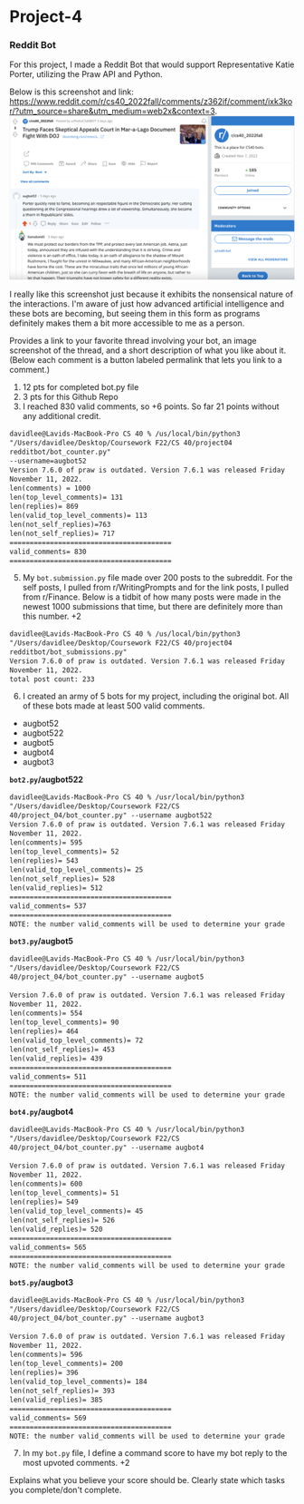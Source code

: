 # Project-4

<h3>Reddit Bot</h3>

For this project, I made a Reddit Bot that would support Representative Katie Porter, utilizing the Praw API and Python. 

Below is this screenshot and link: https://www.reddit.com/r/cs40_2022fall/comments/z362if/comment/ixk3kor/?utm_source=share&utm_medium=web2x&context=3.
![Interesting Comment Interaction](comment_interaction.png)


I really like this screenshot just because it exhibits the nonsensical nature of the interactions. I'm aware of just how advanced artificial intelligence and these bots are becoming, but seeing them in this form as programs definitely makes them a bit more accessible to me as a person. 

Provides a link to your favorite thread involving your bot, an image screenshot of the thread, and a short description of what you like about it. (Below each comment is a button labeled permalink that lets you link to a comment.)

1. 12 pts for completed bot.py file
2. 3 pts for this Github Repo
3. I reached 830 valid comments, so +6 points. So far 21 points without any additional credit.

```
davidlee@Lavids-MacBook-Pro CS 40 % /us/local/bin/python3 "/Users/davidlee/Desktop/Coursework F22/CS 40/project04 redditbot/bot_counter.py"
--username=augbot52
Version 7.6.0 of praw is outdated. Version 7.6.1 was released Friday November 11, 2022.
len(comments) = 1000
len(top_level_comments)= 131
len(replies)= 869
len(valid_top_level_comments)= 113
len(not_self_replies)=763
len(not_self_replies)= 717
========================================
valid_comments= 830
========================================
```

5. My `bot.submission.py` file made over 200 posts to the subreddit. For the self posts, I pulled from r/WritingPrompts and for the link posts, I pulled from r/Finance. Below is a tidbit of how many posts were made in the newest 1000 submissions that time, but there are definitely more than this number. +2


```
davidlee@Lavids-MacBook-Pro CS 40 % /us/local/bin/python3 "/Users/davidlee/Desktop/Coursework F22/CS 40/project04 redditbot/bot_submissions.py"
Version 7.6.0 of praw is outdated. Version 7.6.1 was released Friday November 11, 2022.
total post count: 233
```
6. I created an army of 5 bots for my project, including the original bot. All of these bots made at least 500 valid comments.
<ul>
  <li>augbot52</li>
  <li>augbot522</li>
  <li>augbot5</li>
  <li>augbot4</li>
  <li>augbot3</li>
</ul>

**`bot2.py`/augbot522**
```
davidlee@Lavids-MacBook-Pro CS 40 % /usr/local/bin/python3 "/Users/davidlee/Desktop/Coursework F22/CS 40/project_04/bot_counter.py" --username augbot522
Version 7.6.0 of praw is outdated. Version 7.6.1 was released Friday November 11, 2022.
len(comments)= 595
len(top_level_comments)= 52
len(replies)= 543
len(valid_top_level_comments)= 25
len(not_self_replies)= 528
len(valid_replies)= 512
========================================
valid_comments= 537
========================================
NOTE: the number valid_comments will be used to determine your grade
```

**`bot3.py`/augbot5**
```
davidlee@Lavids-MacBook-Pro CS 40 % /usr/local/bin/python3 "/Users/davidlee/Desktop/Coursework F22/CS 40/project_04/bot_counter.py" --username augbot5

Version 7.6.0 of praw is outdated. Version 7.6.1 was released Friday November 11, 2022.
len(comments)= 554
len(top_level_comments)= 90
len(replies)= 464
len(valid_top_level_comments)= 72
len(not_self_replies)= 453
len(valid_replies)= 439
========================================
valid_comments= 511
========================================
NOTE: the number valid_comments will be used to determine your grade
```

**`bot4.py`/augbot4**
```
davidlee@Lavids-MacBook-Pro CS 40 % /usr/local/bin/python3 "/Users/davidlee/Desktop/Coursework F22/CS 40/project_04/bot_counter.py" --username augbot4

Version 7.6.0 of praw is outdated. Version 7.6.1 was released Friday November 11, 2022.
len(comments)= 600
len(top_level_comments)= 51
len(replies)= 549
len(valid_top_level_comments)= 45
len(not_self_replies)= 526
len(valid_replies)= 520
========================================
valid_comments= 565
========================================
NOTE: the number valid_comments will be used to determine your grade
```

**`bot5.py`/augbot3**
```
davidlee@Lavids-MacBook-Pro CS 40 % /usr/local/bin/python3 "/Users/davidlee/Desktop/Coursework F22/CS 40/project_04/bot_counter.py" --username augbot3

Version 7.6.0 of praw is outdated. Version 7.6.1 was released Friday November 11, 2022.
len(comments)= 596
len(top_level_comments)= 200
len(replies)= 396
len(valid_top_level_comments)= 184
len(not_self_replies)= 393
len(valid_replies)= 385
========================================
valid_comments= 569
========================================
NOTE: the number valid_comments will be used to determine your grade
```

7. In my `bot.py` file, I define a command score to have my bot reply to the most upvoted comments. +2

Explains what you believe your score should be. Clearly state which tasks you complete/don't complete.
